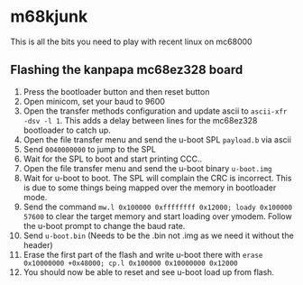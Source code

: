 # m68kjunk

This is all the bits you need to play with recent linux on mc68000

## Flashing the kanpapa mc68ez328 board

1. Press the bootloader button and then reset button
2. Open minicom, set your baud to 9600
3. Open the transfer methods configuration and update ascii to `ascii-xfr -dsv -l 1`.
   This adds a delay between lines for the mc68ez328 bootloader to catch up.
4. Open the file transfer menu and send the u-boot SPL `payload.b` via ascii
5. Send `0040000000` to jump to the SPL
6. Wait for the SPL to boot and start printing CCC..
7. Open the file transfer menu and send the u-boot binary `u-boot.img`
8. Wait for u-boot to boot. The SPL will complain the CRC is incorrect.
   This is due to some things being mapped over the memory in bootloader mode.
9. Send the command `mw.l 0x100000 0xffffffff 0x12000; loady 0x100000 57600` to clear
   the target memory and start loading over ymodem. Follow the u-boot prompt to change
   the baud rate.
10. Send `u-boot.bin` (Needs to be the .bin not .img as we need it without the header)
11. Erase the first part of the flash and write u-boot there with 
    `erase 0x10000000 +0x48000; cp.l 0x100000 0x10000000 0x12000`
12. You should now be able to reset and see u-boot load up from flash.
